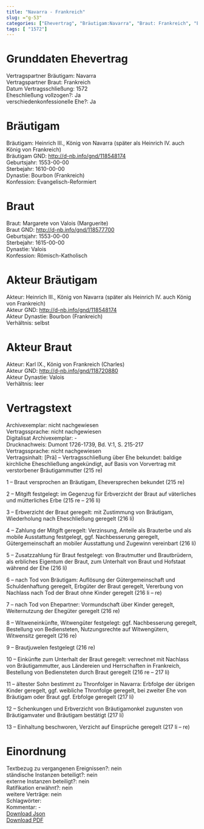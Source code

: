 ```yaml
---
title: "Navarra - Frankreich"
slug: ="g-53"
categories: ["Ehevertrag", "Bräutigam:Navarra", "Braut: Frankreich", "Eheschließung vollzogen?:Ja", "verschiedenkonfessionelle Ehe?:Ja", "Dynastie Bräutigam:Bourbon (Frankreich)", "Akteur Bräutigam:Heinrich III., König von Navarra (später als Heinrich IV. auch König von Frankreich)", "Akteur Braut:Karl IX., König von Frankreich (Charles)", "Textbezug?:nein", "Ständisch?:nein", "Ratifikation?:nein", "Sonstiges?:nein", "Bräutigam:Navarra", "Braut: Frankreich"]
tags: [ "1572"]
---
```

<!--more-->

# Grunddaten Ehevertrag

Vertragspartner Bräutigam: Navarra<br>
Vertragspartner Braut: Frankreich<br>
Datum Vertragsschließung: 1572<br>
Eheschließung vollzogen?: Ja<br>
verschiedenkonfessionelle Ehe?: Ja<br>
# Bräutigam

Bräutigam: Heinrich III., König von Navarra (später als Heinrich IV. auch König von Frankreich)<br>
Bräutigam GND: http://d-nb.info/gnd/118548174<br>
Geburtsjahr: 1553-00-00<br>
Sterbejahr: 1610-00-00<br>
Dynastie: Bourbon (Frankreich)<br>
Konfession: Evangelisch-Reformiert<br>
# Braut

Braut: Margarete von Valois (Marguerite)<br>
Braut GND: http://d-nb.info/gnd/118577700<br>
Geburtsjahr: 1553-00-00<br>
Sterbejahr: 1615-00-00<br>
Dynastie: Valois<br>
Konfession: Römisch-Katholisch<br>
# Akteur Bräutigam

Akteur: Heinrich III., König von Navarra (später als Heinrich IV. auch König von Frankreich)<br>
Akteur GND: http://d-nb.info/gnd/118548174<br>
Akteur Dynastie: Bourbon (Frankreich)<br>
Verhältnis: selbst<br>
# Akteur Braut

Akteur: Karl IX., König von Frankreich (Charles)<br>
Akteur GND: http://d-nb.info/gnd/118720880<br>
Akteur Dynastie: Valois<br>
Verhältnis: leer<br>
# Vertragstext

Archivexemplar: nicht nachgewiesen<br>
Vertragssprache: nicht nachgewiesen<br>
Digitalisat Archivexemplar: -<br>
Drucknachweis: Dumont 1726-1739, Bd. V:1, S. 215-217<br>
Vertragssprache: nicht nachgewiesen<br>
Vertragsinhalt: [Prä] – Vertragsschließung über Ehe bekundet: baldige kirchliche Eheschließung angekündigt, auf Basis von Vorvertrag mit verstorbener Bräutigammutter (215 re)

1 – Braut versprochen an Bräutigam, Eheversprechen bekundet (215 re)

2 – Mitgift festgelegt: im Gegenzug für Erbverzicht der Braut auf väterliches und mütterliches Erbe (215 re – 216 li)

3 – Erbverzicht der Braut geregelt: mit Zustimmung von Bräutigam, Wiederholung nach Eheschließung geregelt (216 li)

4 – Zahlung der Mitgift geregelt: Verzinsung, Anteile als Brauterbe und als mobile Ausstattung festgelegt, ggf. Nachbesserung geregelt, Gütergemeinschaft an mobiler Ausstattung und Zugewinn vereinbart (216 li)

5 – Zusatzzahlung für Braut festgelegt: von Brautmutter und Brautbrüdern, als erbliches Eigentum der Braut, zum Unterhalt von Braut und Hofstaat während der Ehe (216 li)

6 – nach Tod von Bräutigam: Auflösung der Gütergemeinschaft und Schuldenhaftung geregelt, Erbgüter der Braut geregelt, Vererbung von Nachlass nach Tod der Braut ohne Kinder geregelt (216 li – re)

7 – nach Tod von Ehepartner: Vormundschaft über Kinder geregelt, Weiternutzung der Ehegüter geregelt (216 re)

8 – Witweneinkünfte, Witwengüter festgelegt: ggf. Nachbesserung geregelt, Bestellung von Bediensteten, Nutzungsrechte auf Witwengütern, Witwensitz geregelt (216 re)

9 – Brautjuwelen festgelegt (216 re)

10 – Einkünfte zum Unterhalt der Braut geregelt: verrechnet mit Nachlass von Bräutigammutter, aus Ländereien und Herrschaften in Frankreich, Bestellung von Bediensteten durch Braut geregelt (216 re – 217 li)

11 – ältester Sohn bestimmt zu Thronfolger in Navarra: Erbfolge der übrigen Kinder geregelt, ggf. weibliche Thronfolge geregelt, bei zweiter Ehe von Bräutigam oder Braut ggf. Erbfolge geregelt (217 li)

12 – Schenkungen und Erbverzicht von Bräutigamonkel zugunsten von Bräutigamvater und Bräutigam bestätigt (217 li)

13 – Einhaltung beschworen, Verzicht auf Einsprüche geregelt (217 li – re)
<br>
# Einordnung

Textbezug zu vergangenen Ereignissen?: nein<br>
ständische Instanzen beteiligt?: nein<br>
externe Instanzen beteiligt?: nein<br>
Ratifikation erwähnt?: nein<br>
weitere Verträge: nein<br>
Schlagwörter: <br>
Kommentar: -<br>
[Download Json](/vertraege/vertrag-53.json)<br>
[Download PDF](/vertraege/v155.pdf)